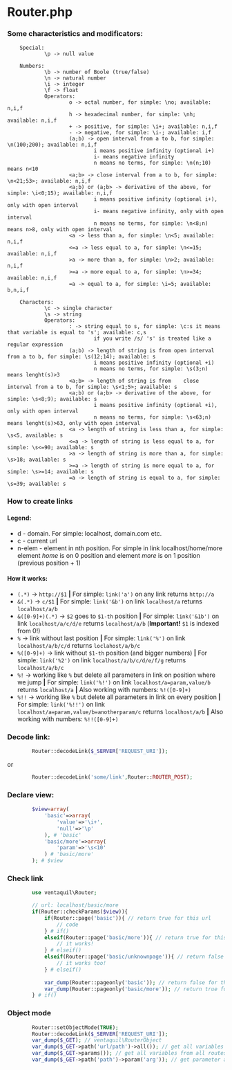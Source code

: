 # Router.php

### Some characteristics and modificators:

        Special:
                \p -> null value

        Numbers:
                \b -> number of Boole (true/false)
                \n -> natural number
                \i -> integer
                \f -> float
                Operators:
                        o -> octal number, for simple: \no; available: n,i,f
                        h -> hexadecimal number, for simple: \nh; available: n,i,f
                        + -> positive, for simple: \i+; available: n,i,f
                        - -> negative, for simple: \i-; available: i,f
                        (a;b) -> open interval from a to b, for simple: \n(100;200); available: n,i,f
                                i means positive infinity (optional i+)
                                i- means negative infinity
                                n means no terms, for simple: \n(n;10) means n<10
                        <a;b> -> close interval from a to b, for simple: \n<21;53>; available: n,i,f
                        <a;b) or (a;b> -> derivative of the above, for simple: \i<0;15); available: n,i,f
                                i means positive infinity (optional i+), only with open interval
                                i- means negative infinity, only with open interval
                                n means no terms, for simple: \n<8;n) means n>8, only with open interval
                        <a -> less than a, for simple: \n<5; available: n,i,f
                        <=a -> less equal to a, for simple: \n<=15; available: n,i,f
                        >a -> more than a, for simple: \n>2; available: n,i,f
                        >=a -> more equal to a, for simple: \n>=34; available: n,i,f
                        =a -> equal to a, for simple: \i=5; available: b,n,i,f

        Characters:
                \c -> single character
                \s -> string
                Operators:
                        : -> string equal to s, for simple: \c:s it means that variable is equal to 's'; available: c,s
                                if you write /s/ 's' is treated like a regular expression
                        (a;b) -> length of string is from open interval from a to b, for simple: \s(12;14); available: s
                                i means positive infinity (optional +i)
                                n means no terms, for simple: \s(3;n) means lenght(s)>3
                        <a;b> -> length of string is from    close interval from a to b, for simple: \s<1;5>; available: s
                        <a;b) or (a;b> -> derivative of the above, for simple: \s<8;9); available: s
                                i means positive infinity (optional +i), only with open interval
                                n means no terms, for simple: \s<63;n) means lenght(s)>63, only with open interval
                        <a -> length of string is less than a, for simple: \s<5, available: s
                        <=a -> length of string is less equal to a, for simple: \s<=90; available: s
                        >a -> length of string is more than a, for simple: \s>18; available: s
                        >=a -> length of string is more equal to a, for simple: \s>=14; available: s
                        =a -> length of string is equal to a, for simple: \s=39; available: s

### How to create links
#### Legend:
* d - domain. For simple: localhost, domain.com etc.
* c - current url
* n-elem - element in nth position. For simple in link localhost/home/more element *home* is on 0 position and element *more* is on 1 position (previous position + 1)

#### How it works:
* `(.*)` -> `http://$1` **|** For simple: `link('a')` on any link returns `http://a`
* `&(.*)` -> `c/$1` **|** For simple: `link('&b')` on link `localhost/a` returns `localhost/a/b`
* `&([0-9]+)(.*)` -> `$2` goes to `$1-th` position **|** For simple: `link('&1b')` on link `localhost/a/c/d/e` returns `localhost/a/b` (**Important!** `$1` is indexed from 0!)
* `%` -> link without last position **|** For simple: `link('%')` on link `localhost/a/b/c/d` returns `loclahost/a/b/c`
* `%([0-9]+)` -> link without `$1-th` position (and bigger numbers) **|** For simple: `link('%2')` on link `localhost/a/b/c/d/e/f/g` returns `localhost/a/b/c`
* `%!` -> working like `%` but delete all parameters in link on position where we jump **|** For simple: `link('%!')` on link `localhost/a=param,value/b` returns `localhost/a` **|** Also working with numbers: `%!([0-9]+)`
* `%!!` -> working like `%` but delete all parameters in link on every position **|** For simple: `link('%!!')` on link `localhost/a=param,value/b=anotherparam/c` returns `localhost/a/b` **|** Also working with numbers: `%!!([0-9]+)`

### Decode link:

```php
        Router::decodeLink($_SERVER['REQUEST_URI']);
```
or
```php
        Router::decodeLink('some/link',Router::ROUTER_POST);
```

### Declare view:

```php
        $view=array(
            'basic'=>array(
                'value'=>'\i+',
                'null'=>'\p'
            ), # 'basic'
            'basic/more'=>array(
                'param'=>'\s<10'
            ) # 'basic/more'
        ); # $view
```

### Check link

```php
		use ventaquil\Router;

        // url: localhost/basic/more
		if(Router::checkParams($view)){
			if(Router::page('basic')){ // return true for this url
				// code
			} # if()
			elseif(Router::page('basic/more')){ // return true for this url
				// it works!
			} # elseif()
			elseif(Router::page('basic/unknownpage')){ // return false for this url
				// it works too!
			} # elseif()
			
			var_dump(Router::pageonly('basic')); // return false for this url
			var_dump(Router::pageonly('basic/more')); // return true for this url
		} # if()
```

### Object mode
```php
		Router::setObjectMode(TRUE);
		Router::decodeLink($_SERVER['REQUEST_URI']);
		var_dump($_GET); // ventaquil\RouterObject
		var_dump($_GET->path('url/path')->all()); // get all variables from route url/path
		var_dump($_GET->params()); // get all variables from all routes
		var_dump($_GET->path('path')->param('arg')); // get parameter arg from path route
```
